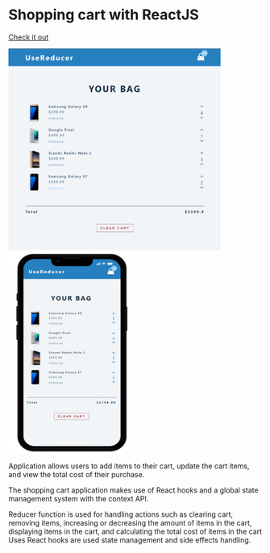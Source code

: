 # Shopping cart with ReactJS

[Check it out](https://shoping-chart-app-2022.netlify.app/)

<img src='/src/img/shopingchartapp.png' with=500 height=400> <img src='/src/img/shopingcarapp-phone.png' width=250 height=400>

Application allows users to add items to their cart, update the cart items, and view the total cost of their purchase.

The shopping cart application makes use of React hooks and a global state management system with the context API.

Reducer function is used for handling actions such as clearing cart, removing items, increasing or decreasing the amount of items in the cart, displaying items in the cart, and calculating the total cost of items in the cart Uses React hooks are used state management and side effects handling.
